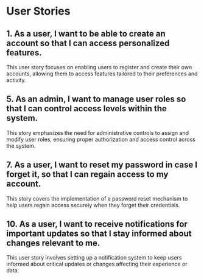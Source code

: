 # User Stories

## 1. As a user, I want to be able to create an account so that I can access personalized features.
This user story focuses on enabling users to register and create their own accounts, allowing them to access features tailored to their preferences and activity.

## 5. As an admin, I want to manage user roles so that I can control access levels within the system.
This story emphasizes the need for administrative controls to assign and modify user roles, ensuring proper authorization and access control across the system.

## 7. As a user, I want to reset my password in case I forget it, so that I can regain access to my account.
This story covers the implementation of a password reset mechanism to help users regain access securely when they forget their credentials.

## 10. As a user, I want to receive notifications for important updates so that I stay informed about changes relevant to me.
This user story involves setting up a notification system to keep users informed about critical updates or changes affecting their experience or data.
